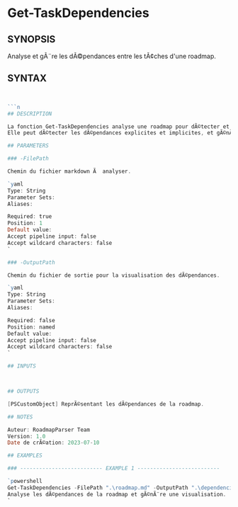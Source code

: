 # Get-TaskDependencies

## SYNOPSIS

Analyse et gÃ¨re les dÃ©pendances entre les tÃ¢ches d'une roadmap.

## SYNTAX

```powershell


```n
## DESCRIPTION

La fonction Get-TaskDependencies analyse une roadmap pour dÃ©tecter et gÃ©rer les dÃ©pendances entre les tÃ¢ches.
Elle peut dÃ©tecter les dÃ©pendances explicites et implicites, et gÃ©nÃ©rer une visualisation des dÃ©pendances.

## PARAMETERS

### -FilePath

Chemin du fichier markdown Ã  analyser.

`yaml
Type: String
Parameter Sets: 
Aliases: 

Required: true
Position: 1
Default value: 
Accept pipeline input: false
Accept wildcard characters: false
`

### -OutputPath

Chemin du fichier de sortie pour la visualisation des dÃ©pendances.

`yaml
Type: String
Parameter Sets: 
Aliases: 

Required: false
Position: named
Default value: 
Accept pipeline input: false
Accept wildcard characters: false
`

## INPUTS



## OUTPUTS

[PSCustomObject] ReprÃ©sentant les dÃ©pendances de la roadmap.

## NOTES

Auteur: RoadmapParser Team
Version: 1.0
Date de crÃ©ation: 2023-07-10

## EXAMPLES

### -------------------------- EXAMPLE 1 --------------------------

`powershell
Get-TaskDependencies -FilePath ".\roadmap.md" -OutputPath ".\dependencies.md"
Analyse les dÃ©pendances de la roadmap et gÃ©nÃ¨re une visualisation.
`

    

